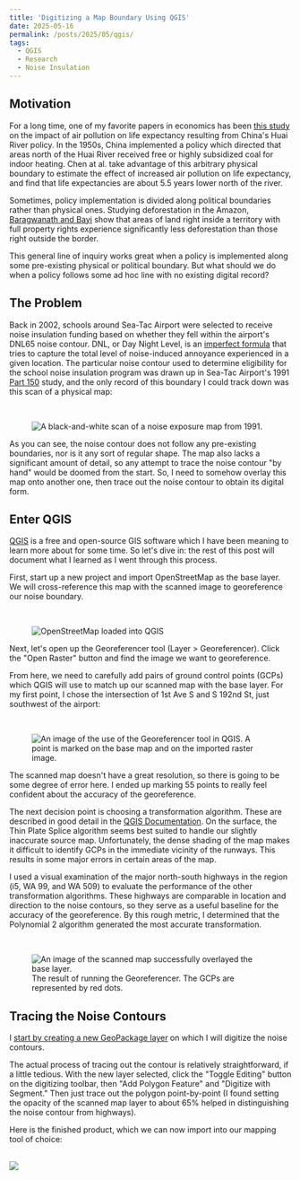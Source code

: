 ```yaml
---
title: 'Digitizing a Map Boundary Using QGIS'
date: 2025-05-16
permalink: /posts/2025/05/qgis/
tags:
  - QGIS
  - Research
  - Noise Insulation
---
```


## Motivation

For a long time, one of my favorite papers in economics has been [this study](https://doi.org/10.1073/pnas.1300018110) on the impact of air pollution on life expectancy resulting from China's Huai River policy. In the 1950s, China implemented a policy which directed that areas north of the Huai River received free or highly subsidized coal for indoor heating. Chen at al. take advantage of this arbitrary physical boundary to estimate the effect of increased air pollution on life expectancy, and find that life expectancies are about 5.5 years lower north of the river.

Sometimes, policy implementation is divided along political boundaries rather than physical ones. Studying deforestation in the Amazon, [Baragwanath and Bayi](https://doi.org/10.1073/pnas.1917874117) show that areas of land right inside a territory with full property rights experience significantly less deforestation than those right outside the border.

This general line of inquiry works great when a policy is implemented along some pre-existing physical or political boundary. But what should we do when a policy follows some ad hoc line with no existing digital record?

## The Problem

Back in 2002, schools around Sea-Tac Airport were selected to receive noise insulation funding based on whether they fell within the airport's DNL65 noise contour. DNL, or Day Night Level, is an [imperfect formula](https://seatacnoise.info/dnl65-for-dummies/) that tries to capture the total level of noise-induced annoyance experienced in a given location. The particular noise contour used to determine eligibility for the school noise insulation program was drawn up in Sea-Tac Airport's 1991 [Part 150](https://seatacnoise.info/part-150-for-dummies/) study, and the only record of this boundary I could track down was this scan of a physical map:

<br/>
<figure>
  <img src='/images/posts/2025-05-qgis/Part-150-1991-Noise-Exposure-Map-NEM.png' alt="A black-and-white scan of a noise exposure map from 1991.">
</figure>

As you can see, the noise contour does not follow any pre-existing boundaries, nor is it any sort of regular shape. The map also lacks a significant amount of detail, so any attempt to trace the noise contour "by hand" would be doomed from the start. So, I need to somehow overlay this map onto another one, then trace out the noise contour to obtain its digital form.

## Enter QGIS

[QGIS](https://qgis.org/) is a free and open-source GIS software which I have been meaning to learn more about for some time. So let's dive in: the rest of this post will document what I learned as I went through this process.

First, start up a new project and import OpenStreetMap as the base layer. We will cross-reference this map with the scanned image to georeference our noise boundary.

<br/>
<figure>
  <img src='/images/posts/2025-05-qgis/OpenStreetMap.png' alt="OpenStreetMap loaded into QGIS">
</figure>

Next, let's open up the Georeferencer tool (Layer > Georeferencer). Click the "Open Raster" button and find the image we want to georeference.

From here, we need to carefully add pairs of ground control points (GCPs) which QGIS will use to match up our scanned map with the base layer. For my first point, I chose the intersection of 1st Ave S and S 192nd St, just southwest of the airport:

<br/>
<figure>
  <img src='/images/posts/2025-05-qgis/Point1.png' alt="An image of the use of the Georeferencer tool in QGIS. A point is marked on the base map and on the imported raster image.">
</figure>

The scanned map doesn't have a great resolution, so there is going to be some degree of error here. I ended up marking 55 points to really feel confident about the accuracy of the georeference.

The next decision point is choosing a transformation algorithm. These are described in good detail in the [QGIS Documentation](https://docs.qgis.org/3.40/en/docs/user_manual/working_with_raster/georeferencer.html#). On the surface, the Thin Plate Splice algorithm seems best suited to handle our slightly inaccurate source map. Unfortunately, the dense shading of the map makes it difficult to identify GCPs in the immediate vicinity of the runways. This results in some major errors in certain areas of the map.

I used a visual examination of the major north-south highways in the region (i5, WA 99, and WA 509) to evaluate the performance of the other transformation algorithms. These highways are comparable in location and direction to the noise contours, so they serve as a useful baseline for the accuracy of the georeference. By this rough metric, I determined that the Polynomial 2 algorithm generated the most accurate transformation.

<br/>
<figure>
  <img src='/images/posts/2025-05-qgis/Overlay.png' alt="An image of the scanned map successfully overlayed the base layer.">
  <figcaption>The result of running the Georeferencer. The GCPs are represented by red dots.</figcaption>
</figure>

## Tracing the Noise Contours

I [start by creating a new GeoPackage layer](https://docs.qgis.org/3.40/en/docs/user_manual/managing_data_source/create_layers.html#creating-a-new-geopackage-layer) on which I will digitize the noise contours. 

The actual process of tracing out the contour is relatively straightforward, if a little tedious. With the new layer selected, click the "Toggle Editing" button on the digitizing toolbar, then "Add Polygon Feature" and "Digitize with Segment." Then just trace out the polygon point-by-point (I found setting the opacity of the scanned map layer to about 65% helped in distinguishing the noise contour from highways).

Here is the finished product, which we can now import into our mapping tool of choice:

<br/><img src='/images/posts/2025-05-qgis/Final.png'>